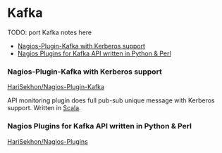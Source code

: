 # Kafka

TODO: port Kafka notes here

<!-- INDEX_START -->
  - [Nagios-Plugin-Kafka with Kerberos support](#nagios-plugin-kafka-with-kerberos-support)
  - [Nagios Plugins for Kafka API written in Python & Perl](#nagios-plugins-for-kafka-api-written-in-python--perl)
<!-- INDEX_END -->

### Nagios-Plugin-Kafka with Kerberos support

[HariSekhon/Nagios-Plugin-Kafka](https://github.com/HariSekhon/Nagios-Plugin-Kafka)

API monitoring plugin does full pub-sub unique message with Kerberos support. Written in [Scala](scala.md).

### Nagios Plugins for Kafka API written in Python & Perl

[HariSekhon/Nagios-Plugins](https://github.com/HariSekhon/Nagios-Plugins)

